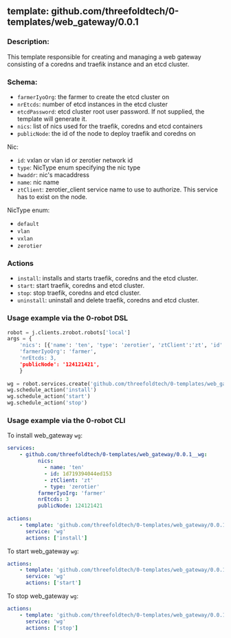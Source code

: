 ## template: github.com/threefoldtech/0-templates/web_gateway/0.0.1

### Description:
This template responsible for creating and managing a web gateway consisting of a coredns and traefik instance and an etcd cluster.

### Schema:

- `farmerIyoOrg`: the farmer to create the etcd cluster on
- `nrEtcds`: number of etcd instances in the etcd cluster
- `etcdPassword`: etcd cluster root user password. If not supplied, the template will generate it.
- `nics`: list of nics used for the traefik, coredns and etcd containers
- `publicNode`: the id of the node to deploy traefik and coredns on 

Nic:
- `id`: vxlan or vlan id or zerotier network id
- `type`: NicType enum specifying the nic type
- `hwaddr`: nic's macaddress
- `name`: nic name
- `ztClient`: zerotier_client service name to use to authorize. This service has to exist on the node.

NicType enum: 
- `default` 
- `vlan`
- `vxlan`
- `zerotier`

### Actions

- `install`: installs and starts traefik, coredns and the etcd cluster.
- `start`: start traefik, coredns and etcd cluster.
- `stop`: stop traefik, coredns and etcd cluster.
- `uninstall`: uninstall and delete traefik, coredns and etcd cluster.

### Usage example via the 0-robot DSL

```python
robot = j.clients.zrobot.robots['local']
args = {
    'nics': [{'name': 'ten', 'type': 'zerotier', 'ztClient':'zt', 'id': '1d719394044ed153'}],
    'farmerIyoOrg': 'farmer',
    'nrEtcds: 3,
    'publicNode': '124121421',
    }  
    
wg = robot.services.create('github.com/threefoldtech/0-templates/web_gateway/0.0.1', 'wg', data=args)
wg.schedule_action('install')
wg.schedule_action('start')
wg.schedule_action('stop')
```


### Usage example via the 0-robot CLI

To install web_gateway `wg`:

```yaml
services:
    - github.com/threefoldtech/0-templates/web_gateway/0.0.1__wg:
          nics:
            - name: 'ten'
            - id: 1d719394044ed153
            - ztClient: 'zt'
            - type: 'zerotier'
          farmerIyoIrg: 'farmer'
          nrEtcds: 3
          publicNode: 124121421
          
actions:
    - template: 'github.com/threefoldtech/0-templates/web_gateway/0.0.1'
      service: 'wg'
      actions: ['install']

```


To start  web_gateway `wg`:

```yaml
actions:
    - template: 'github.com/threefoldtech/0-templates/web_gateway/0.0.1'
      service: 'wg'
      actions: ['start']

```


To stop  web_gateway `wg`:

```yaml
actions:
    - template: 'github.com/threefoldtech/0-templates/web_gateway/0.0.1'
      service: 'wg'
      actions: ['stop']

```